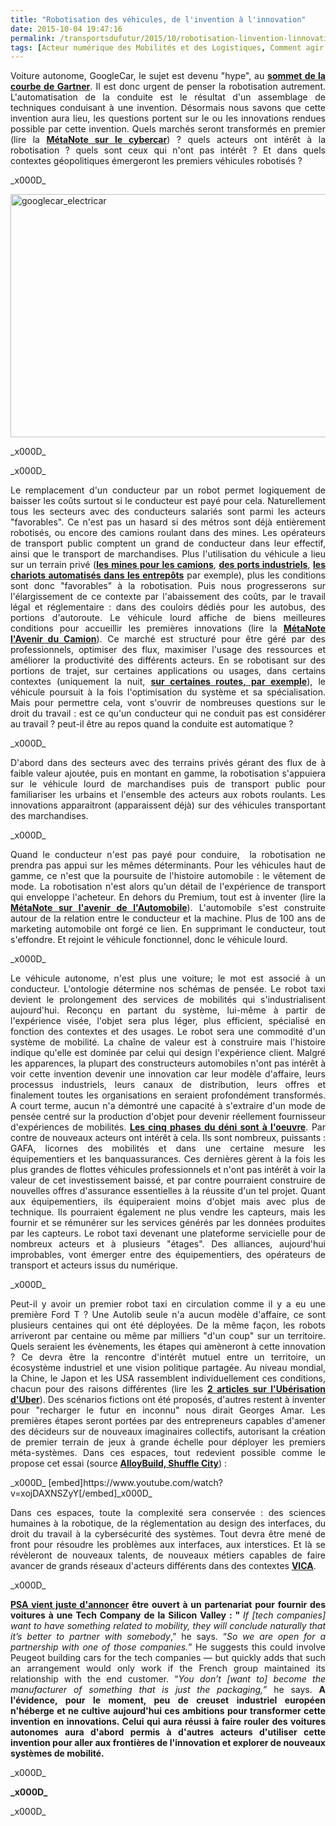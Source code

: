 ```yaml
---
title: "Robotisation des véhicules, de l'invention à l'innovation"
date: 2015-10-04 19:47:16
permalink: /transportsdufutur/2015/10/robotisation-linvention-linnovation.html
tags: [Acteur numérique des Mobilités et des Logistiques, Comment agir pour changer les pratiques ?, commuter, cybercar, cygne noir, google, innovation, intelligence collective, Non classé]
---
```


<p style="text-align: justify">Voiture autonome, GoogleCar, le sujet est devenu "hype", au <strong><a href="http://www.silicon.fr/gartner-hype-cycle-2015-voiture-connectee-autonome-124683.html" target="_blank">sommet de la courbe de Gartner</a></strong>. Il est donc urgent de penser la robotisation autrement. L'automatisation de la conduite est le résultat d'un assemblage de techniques conduisant à une invention. Désormais nous savons que cette invention aura lieu, les questions portent sur le ou les innovations rendues possible par cette invention. Quels marchés seront transformés en premier (lire la <a href="http://transportsdufutur.ademe.fr/2014/04/metanote-20-la-voiture-sans-conducteur-la-chimere.html" target="_blank"><strong>MétaNote sur le cybercar</strong></a>) ? quels acteurs ont intérêt à la robotisation ? quels sont ceux qui n'ont pas intérêt ? Et dans quels contextes géopolitiques émergeront les premiers véhicules robotisés ?</p>_x000D_
<p style="text-align: justify"><a href="http://transportsdufutur.ademe.fr/wp-content/uploads/sites/6/2015/10/googlecar_electricar.jpg"><img class=" size-full wp-image-4092 aligncenter" src="http://transportsdufutur.ademe.fr/wp-content/uploads/sites/6/2015/10/googlecar_electricar.jpg" alt="googlecar_electricar" width="846" height="389" /></a></p>_x000D_
<p style="text-align: justify"><!--more--></p>_x000D_
<p style="text-align: justify">Le remplacement d'un conducteur par un robot permet logiquement de baisser les coûts surtout si le conducteur est payé pour cela. Naturellement tous les secteurs avec des conducteurs salariés sont parmi les acteurs "favorables". Ce n'est pas un hasard si des métros sont déjà entièrement robotisés, ou encore des camions roulant dans des mines. Les opérateurs de transport public comptent un grand de conducteur dans leur effectif, ainsi que le transport de marchandises. Plus l'utilisation du véhicule a lieu sur un terrain privé (<a href="http://www.24hgold.com/francais/actualite-or-argent-des-poids-lourds-autonomes-arrivent-dans-les-mines-de-l-alberta.aspx?article=7029296246H11690&redirect=false&contributor=Mish." target="_blank"><strong>les mines pour les camions</strong></a>, <a href="http://wardsauto.com/vehicles-technology/singapore-deploy-driverless-vehicles-ports" target="_blank"><strong>des ports industriels</strong></a>, <a href="http://www.lesechos.fr/26/03/2015/LesEchos/21906-126-ECH_balyo-robotise-les-chariots-de-manutention.htm" target="_blank"><strong>les chariots automatisés dans les entrepôts</strong></a> par exemple), plus les conditions sont donc "favorables" à la robotisation. Puis nous progresserons sur l'élargissement de ce contexte par l'abaissement des coûts, par le travail légal et réglementaire : dans des couloirs dédiés pour les autobus, des portions d'autoroute. Le véhicule lourd affiche de biens meilleures conditions pour accueillir les premières innovations (lire la <a href="http://transportsdufutur.ademe.fr/2013/07/metanote-16-lavenir-du-camion.html" target="_blank"><strong>MétaNote l'Avenir du Camion</strong></a>). Ce marché est structuré pour être géré par des professionnels, optimiser des flux, maximiser l'usage des ressources et améliorer la productivité des différents acteurs. En se robotisant sur des portions de trajet, sur certaines applications ou usages, dans certains contextes (uniquement la nuit, <a href="http://www.zdnet.fr/actualites/les-camions-autonomes-en-test-sur-les-routes-allemandes-cette-annee-39822950.htm" target="_blank"><strong>sur certaines routes, par exemple</strong></a>), le véhicule poursuit à la fois l'optimisation du système et sa spécialisation. Mais pour permettre cela, vont s'ouvrir de nombreuses questions sur le droit du travail : est ce qu'un conducteur qui ne conduit pas est considérer au travail ? peut-il être au repos quand la conduite est automatique ?</p>_x000D_
<p style="text-align: justify">D'abord dans des secteurs avec des terrains privés gérant des flux de à faible valeur ajoutée, puis en montant en gamme, la robotisation s'appuiera sur le véhicule lourd de marchandises puis de transport public pour familiariser les urbains et l'ensemble des acteurs aux robots roulants. Les innovations apparaitront (apparaissent déjà) sur des véhicules transportant des marchandises.</p>_x000D_
<p style="text-align: justify">Quand le conducteur n'est pas payé pour conduire,  la robotisation ne prendra pas appui sur les mêmes déterminants. Pour les véhicules haut de gamme, ce n'est que la poursuite de l'histoire automobile : le vêtement de mode. La robotisation n'est alors qu'un détail de l'expérience de transport qui enveloppe l'acheteur. En dehors du Premium, tout est à inventer (lire la <a href="http://transportsdufutur.ademe.fr/2012/07/lavenir-de-lautomobile.html" target="_blank"><strong>MétaNote sur l'avenir de l'Automobile</strong></a>). L'automobile s'est construite autour de la relation entre le conducteur et la machine. Plus de 100 ans de marketing automobile ont forgé ce lien. En supprimant le conducteur, tout s'effondre. Et rejoint le véhicule fonctionnel, donc le véhicule lourd.</p>_x000D_
<p style="text-align: justify">Le véhicule autonome, n'est plus une voiture; le mot est associé à un conducteur. L'ontologie détermine nos schémas de pensée. Le robot taxi devient le prolongement des services de mobilités qui s'industrialisent aujourd'hui. Reconçu en partant du système, lui-même à partir de l'expérience visée, l'objet sera plus léger, plus efficient, spécialisé en fonction des contextes et des usages. Le robot sera une commodité d'un système de mobilité. La chaîne de valeur est à construire mais l'histoire indique qu'elle est dominée par celui qui design l'expérience client. Malgré les apparences, la plupart des constructeurs automobiles n'ont pas intérêt à voir cette invention devenir une innovation car leur modèle d'affaire, leurs processus industriels, leurs canaux de distribution, leurs offres et finalement toutes les organisations en seraient profondément transformés. A court terme, aucun n'a démontré une capacité à s'extraire d'un mode de pensée centré sur la production d'objet pour devenir réellement fournisseur d'expériences de mobilités. <a href="http://www.latribune.fr/opinions/tribunes/transition-numerique-les-cinq-etapes-du-deni-468080.html" target="_blank"><strong>Les cinq phases du déni sont à l'oeuvre</strong></a>. Par contre de nouveaux acteurs ont intérêt à cela. Ils sont nombreux, puissants : GAFA, licornes des mobilités et dans une certaine mesure les équipementiers et les banquassurances. Ces dernières gèrent à la fois les plus grandes de flottes véhicules professionnels et n'ont pas intérêt à voir la valeur de cet investissement baissé, et par contre pourraient construire de nouvelles offres d'assurance essentielles à la réussite d'un tel projet. Quant aux équipementiers, ils équiperaient moins d'objet mais avec plus de technique. Ils pourraient également ne plus vendre les capteurs, mais les fournir et se rémunérer sur les services générés par les données produites par les capteurs. Le robot taxi devenant une plateforme servicielle pour de nombreux acteurs et à plusieurs "étages". Des alliances, aujourd'hui improbables, vont émerger entre des équipementiers, des opérateurs de transport et acteurs issus du numérique.</p>_x000D_
<p style="text-align: justify">Peut-il y avoir un premier robot taxi en circulation comme il y a eu une première Ford T ? Une Autolib seule n'a aucun modèle d'affaire, ce sont plusieurs centaines qui ont été déployées. De la même façon, les robots arriveront par centaine ou même par milliers "d'un coup" sur un territoire. Quels seraient les évènements, les étapes qui amèneront à cette innovation ? Ce devra être la rencontre d'intérêt mutuel entre un territoire, un écosystème industriel et une vision politique partagée. Au niveau mondial, la Chine, le Japon et les USA rassemblent individuellement ces conditions, chacun pour des raisons différentes (lire les <a href="http://transportsdufutur.ademe.fr/2015/07/puis-viendra-luberisation-duber.html" target="_blank"><strong>2 articles sur l'Ubérisation d'Uber</strong></a>). Des scénarios fictions ont été proposés, d'autres restent à inventer pour "recharger le futur en inconnu" nous dirait Georges Amar. Les premières étapes seront portées par des entrepreneurs capables d'amener des décideurs sur de nouveaux imaginaires collectifs, autorisant la création de premier terrain de jeux à grande échelle pour déployer les premiers méta-systèmes. Dans ces espaces, tout redevient possible comme le propose cet essai (source <a href="http://alloybuild.com/portfolio/all/shuffle-city/" target="_blank"><strong>AlloyBuild, Shuffle City</strong></a>) :</p>_x000D_
[embed]https://www.youtube.com/watch?v=xojDAXNSZyY[/embed]_x000D_
<p style="text-align: justify">Dans ces espaces, toute la complexité sera conservée : des sciences humaines à la robotique, de la réglementation au design des interfaces, du droit du travail à la cybersécurité des systèmes. Tout devra être mené de front pour résoudre les problèmes aux interfaces, aux interstices. Et là se révèleront de nouveaux talents, de nouveaux métiers capables de faire avancer de grands réseaux d'acteurs différents dans des contextes <a href="http://transportsdufutur.ademe.fr/2013/07/light-foot-print-strategy.html" target="_blank"><strong>VICA</strong></a>.</p>_x000D_
<p style="text-align: justify"><strong><a href="http://www.ft.com/intl/cms/s/0/2f1c4eea-5c7e-11e5-a28b-50226830d644.html#axzz3ndCRchx1" target="_blank">PSA vient juste d'annoncer</a> être ouvert à un partenariat pour fournir des voitures à une Tech Company de la Silicon Valley : " </strong><em>If [tech companies] want to have something related to mobility, they will conclude naturally that it’s better to partner with somebody</em>,” he says. “<em>So we are open for a partnership with one of those companies.</em>” He suggests this could involve Peugeot building cars for the tech companies — but quickly adds that such an arrangement would only work if the French group maintained its relationship with the end customer. “<em>You don’t [want to] become the manufacturer of something that is just the packaging,</em>” he says. <strong>A l'évidence, pour le moment, peu de creuset industriel européen n'héberge et ne cultive aujourd'hui ces ambitions pour transformer cette invention en innovations. Celui qui aura réussi à faire rouler des voitures autonomes aura d'abord permis à d'autres acteurs d'utiliser cette invention pour aller aux frontières de l'innovation et explorer de nouveaux systèmes de mobilité. </strong></p>_x000D_
<p style="text-align: justify"><strong>_x000D_
</strong></p>_x000D_
<p style="text-align: justify"></p>
